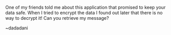 One of my friends told me about this application that promised to keep your data safe. When I tried to encrypt the data I found out later that there is no way to decrypt it! Can you retrieve my message?

~dadadani

